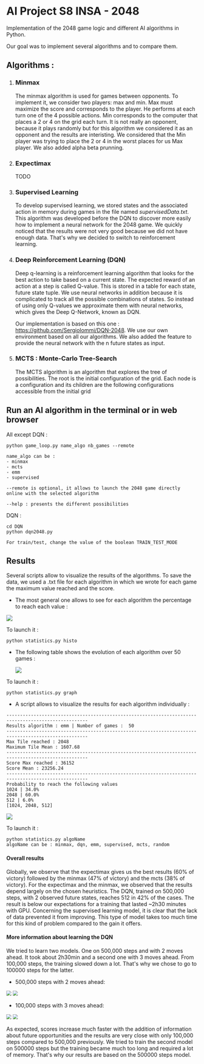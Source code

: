 # AI Project S8 INSA - 2048

Implementation of the 2048 game logic and different AI algorithms in Python.

Our goal was to implement several algorithms and to compare them.

## Algorithms :

1. ### Minmax

   The minmax algorithm is used for games between opponents. To implement it, we consider two players: max and min. Max must maximize the score and corresponds to the player. He performs at each turn one of the 4 possible actions. Min corresponds to the computer that places a 2 or 4 on the grid each turn. It is not really an opponent, because it plays randomly but for this algorithm we considered it as an opponent and the results are interisting. We considered that the Min player was trying to place the 2 or 4 in the worst places for us Max player. We also added alpha beta prunning.
   
2. ### Expectimax

   TODO

3. ### Supervised Learning

   To develop supervised learning, we stored states and the associated action in memory during games in the file named *supervisedData.txt*.  This algorithm was developed before the DQN to discover more easily how to implement a neural network for the 2048 game. We quickly noticed that the results were not very good because we did not have enough data. That's why we decided to switch to reinforcement learning.

4. ### Deep Reinforcement Learning (DQN)

   Deep q-learning is a reinforcement learning algorithm that looks for the best action to take based on a current state. The expected reward of an action at a step is called Q-value. This is stored in a table for each state, future state tuple. We use neural networks in addition because it is complicated to track all the possible combinations of states. So instead of using only Q-values we approximate them with neural networks, which gives the Deep Q-Network, known as DQN.

   Our implementation is based on this one : https://github.com/SergioIommi/DQN-2048. We use our own environment based on all our algorithms. We also added the feature to provide the neural network with the n future states as input.

5. ### MCTS : Monte-Carlo Tree-Search

   The MCTS algorithm is an algorithm that explores the tree of possibilities. The root is the initial configuration of the grid. Each node is a configuration and its children are the following configurations accessible from the initial grid

## Run an AI algorithm in the terminal or in web browser

All except DQN : 

```
python game_loop.py name_algo nb_games --remote

name_algo can be : 
- minmax
- mcts
- emm
- supervised

--remote is optional, it allows to launch the 2048 game directly online with the selected algorithm

--help : presents the different possibilities
```

DQN : 

```
cd DQN
python dqn2048.py

For train/test, change the value of the boolean TRAIN_TEST_MODE
```

## Results

Several scripts allow to visualize the results of the algorithms. To save the data, we used a .txt file for each algorithm in which we wrote for each game the maximum value reached and the score.

- The most general one allows to see for each algorithm the percentage to reach each value :

![](./images/histo_maxtile.png)

To launch it : 

```
python statistics.py histo
```



- The following table shows the evolution of each algorithm over 50 games :

  ![](./images/graph_maxtile.png)

To launch it :

```
python statistics.py graph
```



- A script allows to visualize the results for each algorithm individually :

```console
----------------------------------------------------------------------------------------------------
Results algorithm : emm | Number of games :  50
----------------------------------------------------------------------------------------------------
Max Tile reached : 2048
Maximum Tile Mean : 1607.68
----------------------------------------------------------------------------------------------------
Score Max reached : 36152
Score Mean : 23256.24
----------------------------------------------------------------------------------------------------
Probability to reach the following values
1024 | 34.0%
2048 | 60.0%
512 | 6.0%
[1024, 2048, 512]
```

![](./images/pie_emm.png)

To launch it : 

```
python statistics.py algoName 										algoName can be : minmax, dqn, emm, supervised, mcts, random
```



#### Overall results

Globally, we observe that the expectimax gives us the best results (60% of victory) followed by the minmax (47% of victory) and the mcts (38% of victory).  For the expectimax and the minmax, we observed that the results depend largely on the chosen heuristics. The DQN, trained on 500,000 steps, with 2 observed future states, reaches 512 in 42% of the cases. The result is below our expectations for a training that lasted ~2h30 minutes with GPU. Concerning the supervised learning model, it is clear that the lack of data prevented it from improving. This type of model takes too much time for this kind of problem compared to the gain it offers.

#### More information about learning the DQN

We tried to learn two models. One on 500,000 steps and with 2 moves ahead. It took about 2h30min and a second one with 3 moves ahead. From 100,000 steps, the training slowed down a lot. That's why we chose to go to 100000 steps for the latter.

- 500,000 steps with 2 moves ahead: 

<img src="./images/maxtile500k_2.png" style="zoom: 80%;" /> <img src="./images/reward500k_2.png" style="zoom: 80%;" />

- 100,000 steps with 3 moves ahead: 

<img src="./images/maxtile100k_3.png" style="zoom: 80%;" /> <img src="./images/reward100k_3.png" style="zoom: 80%;" />

As expected, scores increase much faster with the addition of information about future opportunities and the results are very close with only 100,000 steps compared to 500,000 previously. We tried to train the second model on 500000 steps but the training became much too long and required a lot of memory. That's why our results are based on the 500000 steps model.